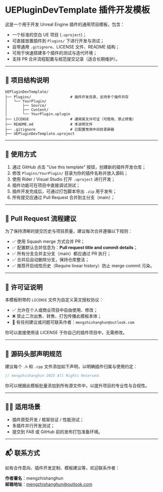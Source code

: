 # UEPluginDevTemplate 插件开发模板

这是一个用于开发 Unreal Engine 插件的通用项目模板，包含：

- 一个标准的空白 UE 项目 (`.uproject`)；
- 可直接放置插件到 `Plugins/` 下进行开发与测试；
- 自带通用 `.gitignore`、LICENSE 文件、README 结构；
- 可用于快速搭建多个插件的测试与迭代环境；
- 支持 PR 合并流程配置与规范提交记录（适合长期维护）。

---

## 📁 项目结构说明

```
UEPluginDevTemplate/
├── Plugins/                  # 插件开发目录，支持多个插件共存
│   └── YourPlugin/
│       ├── Source/
│       ├── Content/
│       └── YourPlugin.uplugin
├── LICENSE                   # 通用英文许可证（可商用，禁止转售）
├── README.md                 # 本说明文件
├── .gitignore                # 已配置常用中间目录屏蔽
├── UEPluginDevTemplate.uproject
```

---

## 📄 使用方式

1. 通过 GitHub 点击 "Use this template" 按钮，创建新的插件开发仓库；
2. 修改 `Plugins/YourPlugin/` 目录为你的插件名称并放入源码；
3. 使用 Rider / Visual Studio 打开 `.uproject` 进行开发；
4. 插件功能可在项目中直接调试测试；
5. 插件开发完成后，可通过打包脚本导出 `.zip` 用于发布；
6. 所有提交应通过 Pull Request 合并到主分支（main）；

---

## 🔀 Pull Request 流程建议

为了保持清晰的提交历史与项目质量，建议每次合并遵循以下规则：

- ✅ 使用 Squash merge 方式合并 PR；
- ✅ 配置默认合并信息为：**Pull request title and commit details**；
- ✅ 所有分支合并主分支（main）都应通过 PR 执行；
- ✅ 合并后自动删除分支，保持仓库整洁；
- ✅ 推荐开启线性历史（Require linear history）防止 merge commit 污染。

---

## 📜 许可证说明

本模板附带的 `LICENSE` 文件为自定义英文授权协议：

- ✅ 允许在个人或商业项目中自由使用、修改；
- ❌ 禁止二次出售、转售、打包传播此模板本体；
- 📮 有任何建议或问题可联系作者：`mengzhishanghun@outlook.com`

你可以直接使用该 LICENSE 于你自己的插件项目中，无需修改。

---

## 📌 源码头部声明规范

建议每个 `.h` 和 `.cpp` 文件添加如下声明，以明确插件归属与使用约定：

```cpp
// mengzhishanghun 2025 All Rights Reserved.
```

你可以根据此模板批量添加到所有源文件中，以提升项目的专业性与合规性。

---

## 🧑‍💻 适用场景

- 插件原型开发 / 框架验证 / 性能测试；
- 多插件并行开发测试；
- 提交到 FAB 或 GitHub 前的发布打包准备环境。

---

## 📬 联系方式

如有合作意向、插件开发定制、模板建议等，欢迎联系作者：

**作者署名**：mengzhishanghun  
**邮箱地址**：mengzhishanghun@outlook.com